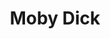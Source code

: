 ---
title: "Moby Dick"
year: 1956
rating: 3.5
stars: "★★★½"
rewatched: false
permalink: "moby-dick"
watched_on: 2023-07-03
---